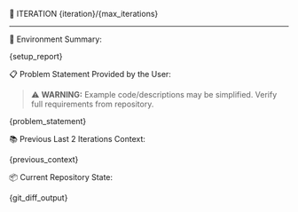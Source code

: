 🚀 ITERATION {iteration}/{max_iterations}

---

🔧 Environment Summary:

{setup_report}

📋 Problem Statement Provided by the User:

> ⚠️ **WARNING:** Example code/descriptions may be simplified. Verify full requirements from repository.

{problem_statement}

📚 Previous Last 2 Iterations Context:

{previous_context}

📦 Current Repository State:

{git_diff_output}